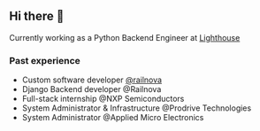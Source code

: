 ## Hi there 👋
Currently working as a Python Backend Engineer at [Lighthouse](https://www.mylighthouse.com/)

### Past experience
- Custom software developer <a href='https://github.com/railnova'>@railnova</a>
- Django Backend developer @Railnova
- Full-stack internship @NXP Semiconductors
- System Administrator & Infrastructure @Prodrive Technologies
- System Administrator @Applied Micro Electronics
